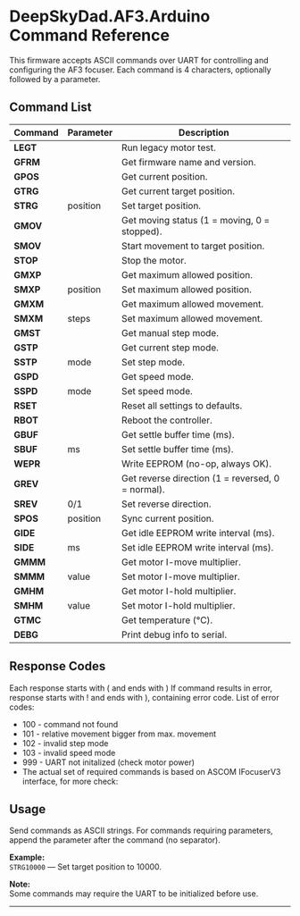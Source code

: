 # DeepSkyDad.AF3.Arduino Command Reference

This firmware accepts ASCII commands over UART for controlling and configuring the AF3 focuser. Each command is 4 characters, optionally followed by a parameter.

## Command List

| Command | Parameter | Description |
|---------|-----------|-------------|
| **LEGT** |           | Run legacy motor test. |
| **GFRM** |           | Get firmware name and version. |
| **GPOS** |           | Get current position. |
| **GTRG** |           | Get current target position. |
| **STRG** | position  | Set target position. |
| **GMOV** |           | Get moving status (1 = moving, 0 = stopped). |
| **SMOV** |           | Start movement to target position. |
| **STOP** |           | Stop the motor. |
| **GMXP** |           | Get maximum allowed position. |
| **SMXP** | position  | Set maximum allowed position. |
| **GMXM** |           | Get maximum allowed movement. |
| **SMXM** | steps     | Set maximum allowed movement. |
| **GMST** |           | Get manual step mode. |
| **GSTP** |           | Get current step mode. |
| **SSTP** | mode      | Set step mode. |
| **GSPD** |           | Get speed mode. |
| **SSPD** | mode      | Set speed mode. |
| **RSET** |           | Reset all settings to defaults. |
| **RBOT** |           | Reboot the controller. |
| **GBUF** |           | Get settle buffer time (ms). |
| **SBUF** | ms        | Set settle buffer time (ms). |
| **WEPR** |           | Write EEPROM (no-op, always OK). |
| **GREV** |           | Get reverse direction (1 = reversed, 0 = normal). |
| **SREV** | 0/1       | Set reverse direction. |
| **SPOS** | position  | Sync current position. |
| **GIDE** |           | Get idle EEPROM write interval (ms). |
| **SIDE** | ms        | Set idle EEPROM write interval (ms). |
| **GMMM** |           | Get motor I-move multiplier. |
| **SMMM** | value     | Set motor I-move multiplier. |
| **GMHM** |           | Get motor I-hold multiplier. |
| **SMHM** | value     | Set motor I-hold multiplier. |
| **GTMC** |           | Get temperature (°C). |
| **DEBG** |           | Print debug info to serial. |

## Response Codes

Each response starts with ( and ends with )
If command results in error, response starts with ! and ends with ), containing error code. List of error codes:
* 100 - command not found
* 101 - relative movement bigger from max. movement
* 102 - invalid step mode
* 103 - invalid speed mode
* 999 - UART not initalized (check motor power)
* The actual set of required commands is based on ASCOM IFocuserV3 interface, for more check:

## Usage

Send commands as ASCII strings. For commands requiring parameters, append the parameter after the command (no separator).

**Example:**  
`STRG10000` — Set target position to 10000.

**Note:**  
Some commands may require the UART to be initialized before use.

---